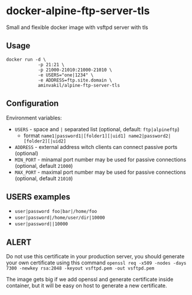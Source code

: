 # docker-alpine-ftp-server-tls
Small and flexible docker image with vsftpd server with tls

## Usage
```
docker run -d \
            -p 21:21 \
            -p 21000-21010:21000-21010 \
            -e USERS="one|1234" \
            -e ADDRESS=ftp.site.domain \
            aminvakil/alpine-ftp-server-tls
```

## Configuration

Environment variables:
- `USERS` - space and `|` separated list (optional, default: `ftp|alpineftp`)
  - format `name1|password1|[folder1][|uid1] name2|password2|[folder2][|uid2]`
- `ADDRESS` - external address witch clients can connect passive ports (optional)
- `MIN_PORT` - minamal port number may be used for passive connections (optional, default `21000`)
- `MAX_PORT` - maximal port number may be used for passive connections (optional, default `21010`)

## USERS examples

- `user|password foo|bar|/home/foo`
- `user|password|/home/user/dir|10000`
- `user|password||10000`

## ALERT
Do not use this certificate in your production server, you should generate your own certificate using this command
`openssl req -x509 -nodes -days 7300 -newkey rsa:2048 -keyout vsftpd.pem -out vsftpd.pem`

The image gets big if we add openssl and generate certificate inside container, but it will be easy on host to generate a new certificate.
